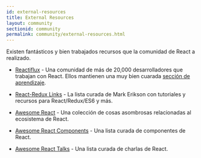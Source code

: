 ```yaml
---
id: external-resources
title: External Resources
layout: community
sectionid: community
permalink: community/external-resources.html
---
```


Existen fantásticos y bien trabajados recursos que la comunidad de React a realizado.

- [Reactiflux](https://www.reactiflux.com/) - Una comunidad de más de 20,000 desarrolladores que trabajan con React. Ellos mantienen una muy bien cuarada [sección de aprendizaje](https://www.reactiflux.com/learning/).

- [React-Redux Links](https://github.com/markerikson/react-redux-links) - La lista curada de Mark Erikson con tutoriales y recursos para React/Redux/ES6 y más.

- [Awesome React](https://github.com/enaqx/awesome-react) - Una colección de cosas asombrosas relacionadas al ecosistema de React.

- [Awesome React Components](https://github.com/brillout/awesome-react-components) - Una lista curada de componentes de React.

- [Awesome React Talks](https://github.com/tiaanduplessis/awesome-react-talks) - Una lista curada de charlas de React.
